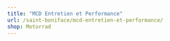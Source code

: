 ```yaml
---
title: "MCD Entretien et Performance"
url: /saint-boniface/mcd-entretien-et-performance/
shop: Motorrad
---
```

